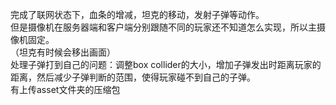 完成了联网状态下，血条的增减，坦克的移动，发射子弹等动作。<br>
但是摄像机在服务器端和客户端分别跟随不同的玩家还不知道怎么实现，所以主摄像机固定。<br>
（坦克有时候会移出画面）<br>
处理子弹打到自己的问题：调整box collider的大小，增加子弹发出时距离玩家的距离，然后减少子弹判断的范围，使得玩家碰不到自己的子弹。<br>
有上传asset文件夹的压缩包<br>
